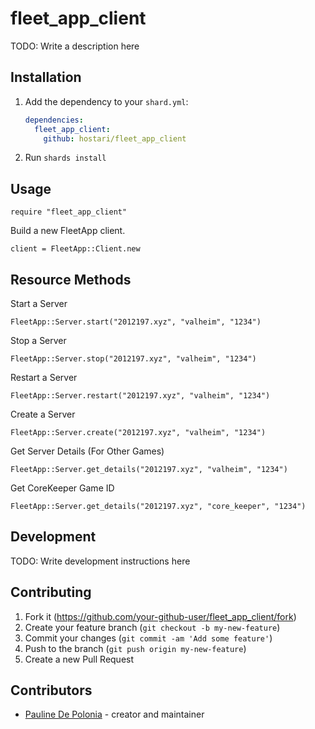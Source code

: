 # fleet_app_client

TODO: Write a description here

## Installation

1. Add the dependency to your `shard.yml`:

   ```yaml
   dependencies:
     fleet_app_client:
       github: hostari/fleet_app_client
   ```

2. Run `shards install`

## Usage

```crystal
require "fleet_app_client"
```

Build a new FleetApp client.

```crystal
client = FleetApp::Client.new
```

## Resource Methods

Start a Server
```crystal
FleetApp::Server.start("2012197.xyz", "valheim", "1234")
```

Stop a Server
```crystal
FleetApp::Server.stop("2012197.xyz", "valheim", "1234")
```

Restart a Server
```crystal
FleetApp::Server.restart("2012197.xyz", "valheim", "1234")
```

Create a Server
```crystal
FleetApp::Server.create("2012197.xyz", "valheim", "1234")
```

Get Server Details (For Other Games)
```crystal
FleetApp::Server.get_details("2012197.xyz", "valheim", "1234")
```

Get CoreKeeper Game ID
```crystal
FleetApp::Server.get_details("2012197.xyz", "core_keeper", "1234")
```



## Development

TODO: Write development instructions here

## Contributing

1. Fork it (<https://github.com/your-github-user/fleet_app_client/fork>)
2. Create your feature branch (`git checkout -b my-new-feature`)
3. Commit your changes (`git commit -am 'Add some feature'`)
4. Push to the branch (`git push origin my-new-feature`)
5. Create a new Pull Request

## Contributors

- [Pauline De Polonia](https://github.com/your-github-user) - creator and maintainer
